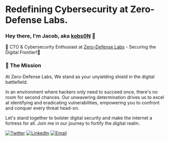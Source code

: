 # Redefining Cybersecurity at Zero-Defense Labs.

### Hey there, I'm Jacob, aka [kobs0N](https://kobson.ninja) 👋

🥷 CTO & Cybersecurity Enthusiast at [Zero-Defense Labs](https://zero-defense.com) - Securing the Digital Frontier!🥷

### 🚀 The Mission
At Zero-Defense Labs, We stand as your unyielding shield in the digital battlefield.

In an environment where hackers only need to succeed once, there's no room for second chances. 
Our unwavering determination drives us to excel at identifying and eradicating vulnerabilities, empowering you to confront and conquer every threat head-on.

Let's stand together to bolster digital security and make the internet a fortress for all.
Join me in our journey to fortify the digital realm.

[![Twitter](https://img.shields.io/badge/twitter-%231DA1F2.svg?&style=for-the-badge&logo=twitter&logoColor=white&height=25)](https://twitter.com/ZeroDefenseLabs) 
[![LinkedIn](https://img.shields.io/badge/linkedin-%230077B5.svg?&style=for-the-badge&logo=linkedin&logoColor=white&height=25)](https://www.linkedin.com/company/zero-defense/)
[![Email](https://img.shields.io/badge/email-%23D14836.svg?&style=for-the-badge&logo=gmail&logoColor=white&height=25)](mailto:contact@zero-defense.com)

